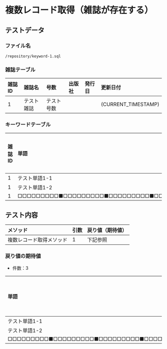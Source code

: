 # 複数レコード取得（雑誌が存在する）

## テストデータ
### ファイル名
`/repository/keyword-1.sql`

### 雑誌テーブル
|雑誌ID|雑誌名|号数|出版社|発行日|更新日付|
|:--|:--|:--|:--|:--|:--|
|1|テスト雑誌|テスト号数|||(CURRENT_TIMESTAMP)|

### キーワードテーブル
|雑誌ID|単語|開始ページ|更新日付|
|:--|:--|:--|:--|
|1|テスト単語1-1|1|(CURRENT_TIMESTAMP)|
|1|テスト単語1-2|10|(CURRENT_TIMESTAMP)|
|1|□□□□□□□□□■□□□□□□□□□■□□□□□□□□□■□□□□□□□□□■□□□□□□□□□■|999|(CURRENT_TIMESTAMP)|

## テスト内容
|メソッド|引数|戻り値（期待値）|
|:--|:--|:--|
|複数レコード取得メソッド|1|下記参照|

### 戻り値の期待値
- 件数：3

|単語|開始ページ|
|:--|:--|
|テスト単語1-1|1|
|テスト単語1-2|10|
|□□□□□□□□□■□□□□□□□□□■□□□□□□□□□■□□□□□□□□□■□□□□□□□□□■|999|

